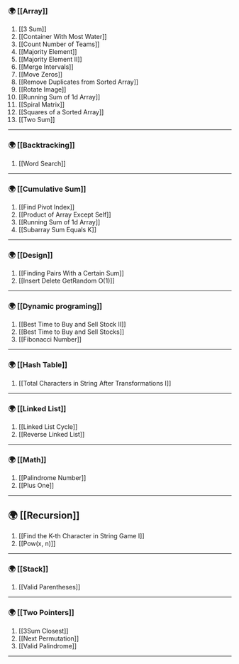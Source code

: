 ### 🌍 [[Array]]

1. [[3 Sum]]
2. [[Container With Most Water]]
3. [[Count Number of Teams]]
4. [[Majority Element]]
5. [[Majority Element II]] 
6. [[Merge Intervals]]
7. [[Move Zeros]]
8. [[Remove Duplicates from Sorted Array]]
9. [[Rotate Image]]
10. [[Running Sum of 1d Array]]
11. [[Spiral Matrix]]
12. [[Squares of a Sorted Array]]
13. [[Two Sum]]
--- 
### 🌍 [[Backtracking]]

1.  [[Word Search]]

--- 
### 🌍 [[Cumulative Sum]]

1. [[Find Pivot Index]]
2. [[Product of Array Except Self]]
3. [[Running Sum of 1d Array]]
4. [[Subarray Sum Equals K]]

---
### 🌍 [[Design]]

1. [[Finding Pairs With a Certain Sum]]
2. [[Insert Delete GetRandom O(1)]]

---
### 🌍 [[Dynamic programing]]

1. [[Best Time to Buy and Sell Stock II]]
2. [[Best Time to Buy and Sell Stocks]]
3. [[Fibonacci Number]]
--- 
### 🌍 [[Hash Table]]

1. [[Total Characters in String After Transformations I]]
--- 
### 🌍 [[Linked List]]

1. [[Linked List Cycle]]
2. [[Reverse Linked List]]
---
### 🌍 [[Math]]

1. [[Palindrome Number]]
2. [[Plus One]]
---
## 🌍 [[Recursion]]

1. [[Find the K-th Character in String Game I]]
2. [[Pow(x, n)]]
---

### 🌍 [[Stack]]

1. [[Valid Parentheses]]

---
### 🌍 [[Two Pointers]]

1. [[3Sum Closest]]
2. [[Next Permutation]]
3. [[Valid Palindrome]]

---